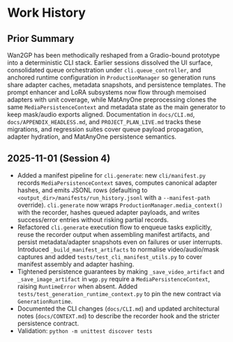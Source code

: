 # Work History

## Prior Summary
Wan2GP has been methodically reshaped from a Gradio-bound prototype into a deterministic CLI stack. Earlier sessions dissolved the UI surface, consolidated queue orchestration under `cli.queue_controller`, and anchored runtime configuration in `ProductionManager` so generation runs share adapter caches, metadata snapshots, and persistence templates. The prompt enhancer and LoRA subsystems now flow through memoised adapters with unit coverage, while MatAnyOne preprocessing clones the same `MediaPersistenceContext` and metadata state as the main generator to keep mask/audio exports aligned. Documentation in `docs/CLI.md`, `docs/APPENDIX_HEADLESS.md`, and `PROJECT_PLAN_LIVE.md` tracks these migrations, and regression suites cover queue payload propagation, adapter hydration, and MatAnyOne persistence semantics.

## 2025-11-01 (Session 4)
- Added a manifest pipeline for `cli.generate`: new `cli/manifest.py` records `MediaPersistenceContext` saves, computes canonical adapter hashes, and emits JSONL rows (defaulting to `<output_dir>/manifests/run_history.jsonl` with a `--manifest-path` override). `cli.generate` now wraps `ProductionManager.media_context()` with the recorder, hashes queued adapter payloads, and writes success/error entries without risking partial records.
- Refactored `cli.generate` execution flow to enqueue tasks explicitly, reuse the recorder output when assembling manifest artifacts, and persist metadata/adapter snapshots even on failures or user interrupts. Introduced `_build_manifest_artifacts` to normalise video/audio/mask captures and added `tests/test_cli_manifest_utils.py` to cover manifest assembly and adapter hashing.
- Tightened persistence guarantees by making `_save_video_artifact` and `_save_image_artifact` in `wgp.py` require a `MediaPersistenceContext`, raising `RuntimeError` when absent. Added `tests/test_generation_runtime_context.py` to pin the new contract via `GenerationRuntime`.
- Documented the CLI changes (`docs/CLI.md`) and updated architectural notes (`docs/CONTEXT.md`) to describe the recorder hook and the stricter persistence contract.
- Validation: `python -m unittest discover tests`
